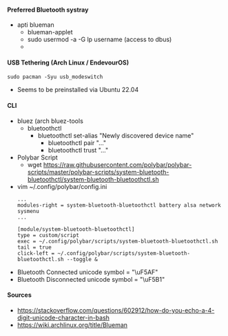 #### Preferred Bluetooth systray
- apti blueman
    - blueman-applet
    - sudo usermod -a -G lp username (access to dbus)
    -
#### USB Tethering (Arch Linux / EndevourOS)
~~~
sudo pacman -Syu usb_modeswitch
~~~
- Seems to be preinstalled via Ubuntu 22.04

#### CLI
- bluez (arch bluez-tools
    - bluetoothctl
        - bluetoothctl set-alias "Newly discovered device name"
            - bluetoothctl pair "..."
            - bluetoothctl trust "..."
- Polybar Script
    - wget https://raw.githubusercontent.com/polybar/polybar-scripts/master/polybar-scripts/system-bluetooth-bluetoothctl/system-bluetooth-bluetoothctl.sh
- vim ~/.config/polybar/config.ini
    ```
    ...
    modules-right = system-bluetooth-bluetoothctl battery alsa network sysmenu
    ...

    [module/system-bluetooth-bluetoothctl]                                                                                         
    type = custom/script
    exec = ~/.config/polybar/scripts/system-bluetooth-bluetoothctl.sh
    tail = true
    click-left = ~/.config/polybar/scripts/system-bluetooth-bluetoothctl.sh --toggle &
    ```
- Bluetooth Connected unicode symbol = "\uF5AF"
- Bluetooth Disconnected unicode symbol = "\uF5B1"

#### Sources
- https://stackoverflow.com/questions/602912/how-do-you-echo-a-4-digit-unicode-character-in-bash
- https://wiki.archlinux.org/title/Blueman
